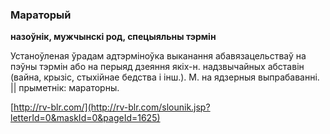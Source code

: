 ### Мараторый
**назоўнік, мужчынскі род, спецыяльны тэрмін**

Устаноўленая ўрадам адтэрміноўка выканання абавязацельстваў на пэўны тэрмін або на перыяд дзеяння якіх-н. надзвычайных абставін (вайна, крызіс, стыхійнае бедства і інш.). М. на ядзерныя выпрабаванні. || прыметнік: мараторны.

<a rel="author">[http://rv-blr.com/](http://rv-blr.com/slounik.jsp?letterId=0&maskId=0&pageId=1625)</a>
